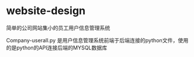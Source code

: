 # website-design
简单的公司网站集小的员工用户信息管理系统

Company-userall.py  是用户信息管理系统前端于后端连接的python文件，使用的是python的API连接后端的MYSQL数据库
